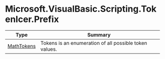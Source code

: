 ﻿
# Microsoft.VisualBasic.Scripting.TokenIcer.Prefix

|Type|Summary|
|----|-------|
|[MathTokens](./MathTokens.md)|Tokens is an enumeration of all possible token values.|


